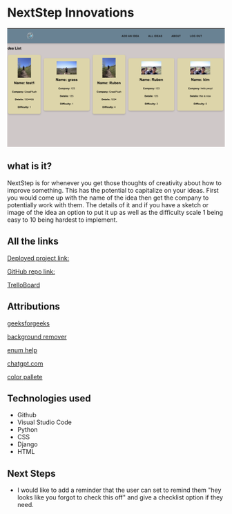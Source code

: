 # NextStep Innovations
<img src="main_app/static/images/webpage.png" />

## what is it? 
NextStep is for whenever you get those thoughts of creativity about how to improve something. This has the potential to capitalize on your ideas. First you would come up with the name of the idea then get the company to potentially work with them. The details of it and if you have a sketch or image of the idea an option to put it up as well as the difficulty scale 1 being easy to 10 being hardest to implement.

## All the links
[Deployed project link:](https://nextstep-d44aeb47a178.herokuapp.com/)

[GitHub repo link:](https://github.com/kolaster123/NextStep/tree/main)

[TrelloBoard](https://trello.com/b/9OLoo1nTnextstep-innovations-taking-whats-good-and-making-it-even-better)


## Attributions


[geeksforgeeks](https://www.geeksforgeeks.org/imagefield-django-models/)

[background remover](https://www.remove.bg/)

[enum help](https://stackoverflow.com/questions/54802616/how-can-one-use-enums-as-a-choice-field-in-a-django-model)

[chatgpt.com](https://chatgpt.com/)

[color pallete](https://coolors.co/628395-96897b-dfd5a5-dbad6a-cf995f)

## Technologies used

* Github
* Visual Studio Code
* Python
* CSS 
* Django
* HTML

## Next Steps
* I would like to add a reminder that the user can set to remind them "hey looks like you forgot to check this off" and give a checklist option if they need.
